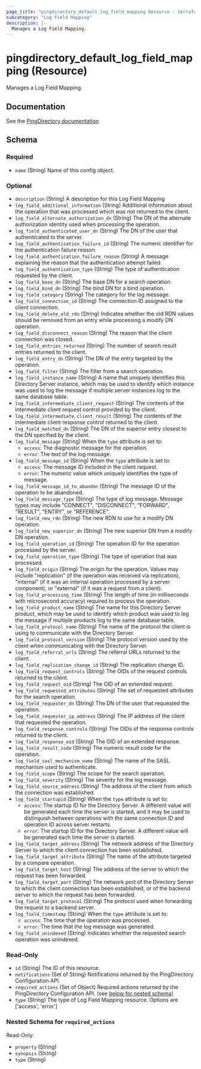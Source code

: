 ```yaml
---
page_title: "pingdirectory_default_log_field_mapping Resource - terraform-provider-pingdirectory"
subcategory: "Log Field Mapping"
description: |-
  Manages a Log Field Mapping.
---
```


# pingdirectory_default_log_field_mapping (Resource)

Manages a Log Field Mapping.



## Documentation
See the [PingDirectory documentation](https://docs.pingidentity.com/r/en-us/pingdirectory-93/pd_ds_config_log_field_map_tables)

<!-- schema generated by tfplugindocs -->
## Schema

### Required

- `name` (String) Name of this config object.

### Optional

- `description` (String) A description for this Log Field Mapping
- `log_field_additional_information` (String) Additional information about the operation that was processed which was not returned to the client.
- `log_field_alternate_authorization_dn` (String) The DN of the alternate authorization identity used when processing the operation.
- `log_field_authenticated_user_dn` (String) The DN of the user that authenticated to the server.
- `log_field_authentication_failure_id` (String) The numeric identifier for the authentication failure reason.
- `log_field_authentication_failure_reason` (String) A message explaining the reason that the authentication attempt failed.
- `log_field_authentication_type` (String) The type of authentication requested by the client.
- `log_field_base_dn` (String) The base DN for a search operation.
- `log_field_bind_dn` (String) The bind DN for a bind operation.
- `log_field_category` (String) The category for the log message.
- `log_field_connection_id` (String) The connection ID assigned to the client connection.
- `log_field_delete_old_rdn` (String) Indicates whether the old RDN values should be removed from an entry while processing a modify DN operation.
- `log_field_disconnect_reason` (String) The reason that the client connection was closed.
- `log_field_entries_returned` (String) The number of search result entries returned to the client.
- `log_field_entry_dn` (String) The DN of the entry targeted by the operation.
- `log_field_filter` (String) The filter from a search operation.
- `log_field_instance_name` (String) A name that uniquely identifies this Directory Server instance, which may be used to identify which instance was used to log the message if multiple server instances log to the same database table.
- `log_field_intermediate_client_request` (String) The contents of the intermediate client request control provided by the client.
- `log_field_intermediate_client_result` (String) The contents of the intermediate client response control returned to the client.
- `log_field_matched_dn` (String) The DN of the superior entry closest to the DN specified by the client.
- `log_field_message` (String) When the `type` attribute is set to:
  - `access`: The diagnostic message for the operation.
  - `error`: The text of the log message.
- `log_field_message_id` (String) When the `type` attribute is set to:
  - `access`: The message ID included in the client request.
  - `error`: The numeric value which uniquely identifies the type of message.
- `log_field_message_id_to_abandon` (String) The message ID of the operation to be abandoned.
- `log_field_message_type` (String) The type of log message. Message types may include "CONNECT", "DISCONNECT", "FORWARD", "RESULT", "ENTRY", or "REFERENCE".
- `log_field_new_rdn` (String) The new RDN to use for a modify DN operation.
- `log_field_new_superior_dn` (String) The new superior DN from a modify DN operation.
- `log_field_operation_id` (String) The operation ID for the operation processed by the server.
- `log_field_operation_type` (String) The type of operation that was processed.
- `log_field_origin` (String) The origin for the operation. Values may include "replication" (if the operation was received via replication), "internal" (if it was an internal operation processed by a server component), or "external" (if it was a request from a client).
- `log_field_processing_time` (String) The length of time (in milliseconds with microsecond accuracy) required to process the operation.
- `log_field_product_name` (String) The name for this Directory Server product, which may be used to identify which product was used to log the message if multiple products log to the same database table.
- `log_field_protocol_name` (String) The name of the protocol the client is using to communicate with the Directory Server.
- `log_field_protocol_version` (String) The protocol version used by the client when communicating with the Directory Server.
- `log_field_referral_urls` (String) The referral URLs returned to the client.
- `log_field_replication_change_id` (String) The replication change ID.
- `log_field_request_controls` (String) The OIDs of the request controls returned to the client.
- `log_field_request_oid` (String) The OID of an extended request.
- `log_field_requested_attributes` (String) The set of requested attributes for the search operation.
- `log_field_requester_dn` (String) The DN of the user that requested the operation.
- `log_field_requester_ip_address` (String) The IP address of the client that requested the operation.
- `log_field_response_controls` (String) The OIDs of the response controls returned to the client.
- `log_field_response_oid` (String) The OID of an extended response.
- `log_field_result_code` (String) The numeric result code for the operation.
- `log_field_sasl_mechanism_name` (String) The name of the SASL mechanism used to authenticate.
- `log_field_scope` (String) The scope for the search operation.
- `log_field_severity` (String) The severity for the log message.
- `log_field_source_address` (String) The address of the client from which the connection was established.
- `log_field_startupid` (String) When the `type` attribute is set to:
  - `access`: The startup ID for the Directory Server. A different value will be generated each time the server is started, and it may be used to distinguish between operations with the same connection ID and operation ID across server restarts.
  - `error`: The startup ID for the Directory Server. A different value will be generated each time the server is started.
- `log_field_target_address` (String) The network address of the Directory Server to which the client connection has been established.
- `log_field_target_attribute` (String) The name of the attribute targeted by a compare operation.
- `log_field_target_host` (String) The address of the server to which the request has been forwarded.
- `log_field_target_port` (String) The network port of the Directory Server to which the client connection has been established, or of the backend server to which the request has been forwarded.
- `log_field_target_protocol` (String) The protocol used when forwarding the request to a backend server.
- `log_field_timestamp` (String) When the `type` attribute is set to:
  - `access`: The time that the operation was processed.
  - `error`: The time that the log message was generated.
- `log_field_unindexed` (String) Indicates whether the requested search operation was unindexed.

### Read-Only

- `id` (String) The ID of this resource.
- `notifications` (Set of String) Notifications returned by the PingDirectory Configuration API.
- `required_actions` (Set of Object) Required actions returned by the PingDirectory Configuration API. (see [below for nested schema](#nestedatt--required_actions))
- `type` (String) The type of Log Field Mapping resource. Options are ['access', 'error']

<a id="nestedatt--required_actions"></a>
### Nested Schema for `required_actions`

Read-Only:

- `property` (String)
- `synopsis` (String)
- `type` (String)



